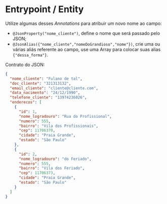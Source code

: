 # Entrypoint / Entity

Utilize algumas desses _Annotations_ para atribuir um novo nome ao campo:
- `@JsonProperty("nome_cliente")`, define o nome que será passado pelo JSON;
- `@JsonAlias({"nome_cliente","nomeDoGrandioso","nome"})`, crie uma ou várias aliás referente ao campo, use uma Array para colocar suas alias `{"dessa_forma"}`.

Contrato do JSON:

```json
{
  "nome_cliente": "Fulano de tal",
  "doc_cliente": "321313132",
  "email_cliente": "cliente@cliente.com",
  "data_nacimento": "24/12/1990",
  "telefone_cliente": "13974236026",
  "enderecos": [
    {
      "id": 1,
      "nome_logradouro": "Rua do Profissional",
      "numero": 555,
      "bairro": "Vila dos Profissionais",
      "cep": 11706370,
      "cidade": "Praia Grande",
      "estado": "São Paulo"
    },
    {
      "id": 2,
      "nome_logradouro": "do Feriado",
      "numero": 555,
      "bairro": "Vila dos Feriado",
      "cep": 11706373,
      "cidade": "Praia Grande",
      "estado": "São Paulo"
    }
  ]
}
```